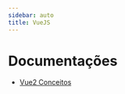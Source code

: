 ```yaml
---
sidebar: auto
title: VueJS
---
```


# Documentações

- [Vue2 Conceitos](/docs/vuejs/conceitos/README.md)
